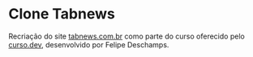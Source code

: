 # Clone Tabnews

Recriação do site [tabnews.com.br](https://tabnews.com.br) como parte do curso oferecido pelo [curso.dev](https://curso.dev), desenvolvido por Felipe Deschamps.